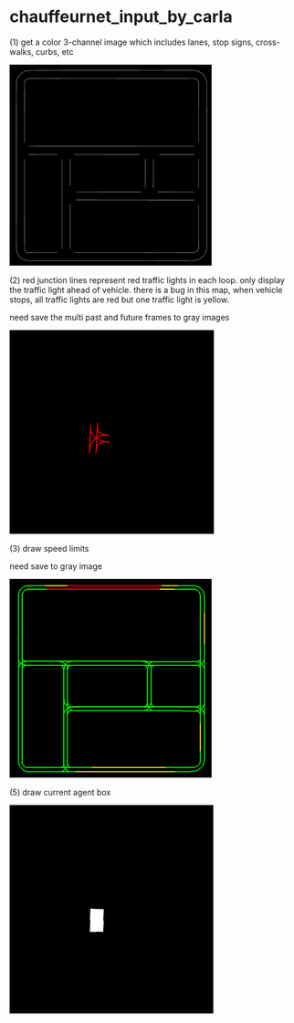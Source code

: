 # chauffeurnet_input_by_carla


(1) get a color 3-channel image which includes lanes, stop signs, cross-walks, curbs, etc


![image](assets/(a)_roadmap_color.png)


(2) red junction lines represent red traffic lights in each loop. only display the traffic light ahead of vehicle. there is a bug in this map, when vehicle stops, all traffic lights are red but one traffic light is yellow.


need save the multi past and future frames to gray images


![image](assets/(b)_traffic_lights_color.png)


(3) draw speed limits


need save to gray image


![image](assets/(c)_speed_limit_color.png)


(5) draw current agent box


 ![image](assets/(e)_current_agent_box.png)
